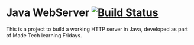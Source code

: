 # Java WebServer [![Build Status](https://travis-ci.org/adrianclay/learning-webserver.svg?branch=master)](https://travis-ci.org/adrianclay/learning-webserver)

This is a project to build a working HTTP server in Java, developed as part of Made Tech learning Fridays.

